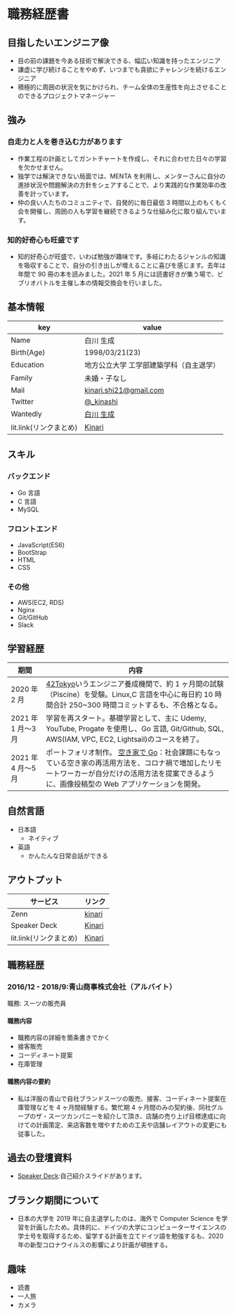 # 職務経歴書

## 目指したいエンジニア像

- 目の前の課題を今ある技術で解決できる、幅広い知識を持ったエンジニア
- 謙虚に学び続けることをやめず、いつまでも貪欲にチャレンジを続けるエンジニア
- 積極的に周囲の状況を気にかけられ、チーム全体の生産性を向上させることのできるプロジェクトマネージャー

## 強み

### 自走力と人を巻き込む力があります

- 作業工程の計画としてガントチャートを作成し、それに合わせた日々の学習を欠かせません。
- 独学では解決できない局面では、MENTA を利用し、メンターさんに自分の進捗状況や問題解決の方針をシェアすることで、より実践的な作業効率の改善を計っています。
- 仲の良い人たちのコミュニティで、自発的に毎日最低 3 時間以上のもくもく会を開催し、周囲の人も学習を継続できるような仕組み化に取り組んでいます。

### 知的好奇心も旺盛です

- 知的好奇心が旺盛で、いわば勉強が趣味です。多岐にわたるジャンルの知識を吸収することで、自分の引き出しが増えることに喜びを感じます。去年は年間で 90 冊の本を読みました。2021 年 5 月には読書好きが集う場で、ビブリオバトルを主催し本の情報交換会を行いました。

## 基本情報

| key                    | value                                                     |
| ---------------------- | --------------------------------------------------------- |
| Name                   | 白川 生成                                                 |
| Birth(Age)             | 1998/03/21(23)                                            |
| Education              | 地方公立大学 工学部建築学科（自主退学）                   |
| Family                 | 未婚・子なし                                              |
| Mail                   | kinari.shi21@gmail.com                                    |
| Twitter                | [@\_kinashi](https://twitter.com/_kinashi)                |
| Wantedly               | [白川 生成](https://www.wantedly.com/id/kinari_shirakawa) |
| lit.link(リンクまとめ) | [Kinari](https://lit.link/kinari321)                      |

## スキル

### バックエンド

- Go 言語
- C 言語
- MySQL

### フロントエンド

- JavaScript(ES6)
- BootStrap
- HTML
- CSS

### その他

- AWS(EC2, RDS)
- Nginx
- Git/GitHub
- Slack

## 学習経歴

| 期間               | 内容                                                                                                                                                                                                                                        |
| ------------------ | ------------------------------------------------------------------------------------------------------------------------------------------------------------------------------------------------------------------------------------------- |
| 2020 年 2 月       | [42Tokyo](https://42tokyo.jp/)いうエンジニア養成機関で、約 1 ヶ月間の試験（Piscine）を受験。Linux,C 言語を中心に毎日約 10 時間合計 250~300 時間コミットするも、不合格となる。                                                               |
| 2021 年 1 月〜3 月 | 学習を再スタート。基礎学習として、主に Udemy, YouTube, Progate を使用し、Go 言語, Git/Github, SQL, AWS(IAM, VPC, EC2, Lightsail)のコースを終了。                                                                                            |
| 2021 年 4 月〜5 月 | ポートフォリオ制作。 [空き家で Go](https://github.com/kinari321/AkiyaDeGo)：社会課題にもなっている空き家の再活用方法を、コロナ禍で増加したリモートワーカーが自分だけの活用方法を提案できるように、画像投稿型の Web アプリケーションを開発。 |

## 自然言語

- 日本語
  - ネイティブ
- 英語
  - かんたんな日常会話ができる

## アウトプット

| サービス               | リンク                                      |
| ---------------------- | ------------------------------------------- |
| Zenn                   | [kinari](https://zenn.dev/kinariru)         |
| Speaker Deck           | [Kinari](https://speakerdeck.com/kinari321) |
| lit.link(リンクまとめ) | [Kinari](http://foobar.blog.com)            |

## 職務経歴

### 2016/12 - 2018/9:青山商事株式会社（アルバイト）

職務: スーツの販売員

#### 職務内容

- 職務内容の詳細を箇条書きでかく
- 接客販売
- コーディネート提案
- 在庫管理

#### 職務内容の要約

- 私は洋服の青山で自社ブランドスーツの販売、接客、コーディネート提案在庫管理などを 4 ヶ月間経験する。繁忙期 4 ヶ月間のみの契約後、同社グループのザ・スーツカンパニーを紹介して頂き、店舗の売り上げ目標達成に向けての計画策定、来店客数を増やすための工夫や店舗レイアウトの変更にも従事した。

## 過去の登壇資料

- [Speaker Deck](https://speakerdeck.com/kinari321):自己紹介スライドがあります。

## ブランク期間について

- 日本の大学を 2019 年に自主退学したのは、海外で Computer Science を学習を計画したため。具体的に、ドイツの大学にコンピューターサイエンスの学士号を取得するため、留学する計画を立てドイツ語を勉強するも、2020 年の新型コロナウイルスの影響により計画が頓挫する。

## 趣味

- 読書
- 一人旅
- カメラ
